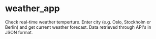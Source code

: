 # weather_app
Check real-time weather temperture. Enter city (e.g. Oslo, Stockholm or Berlin) and get current weather forecast.
Data retrieved through API's in JSON format.
